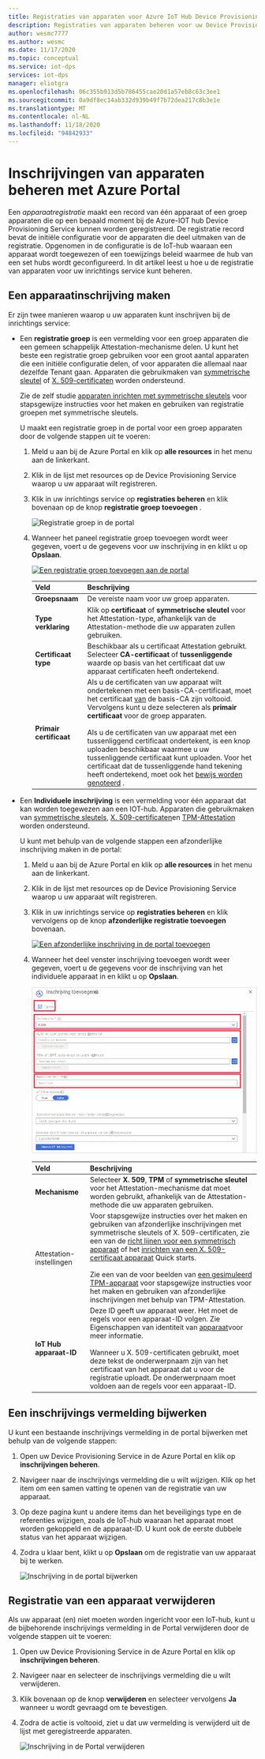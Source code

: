 ```yaml
---
title: Registraties van apparaten voor Azure IoT Hub Device Provisioning Service beheren in de Azure Portal
description: Registraties van apparaten beheren voor uw Device Provisioning Service (DPS) in de Azure Portal
author: wesmc7777
ms.author: wesmc
ms.date: 11/17/2020
ms.topic: conceptual
ms.service: iot-dps
services: iot-dps
manager: eliotgra
ms.openlocfilehash: 06c355b913d5b786455cae20d1a57eb8c63c3ee1
ms.sourcegitcommit: 0a9df8ec14ab332d939b49f7b72dea217c8b3e1e
ms.translationtype: MT
ms.contentlocale: nl-NL
ms.lasthandoff: 11/18/2020
ms.locfileid: "94842933"
---
```

# <a name="how-to-manage-device-enrollments-with-azure-portal"></a>Inschrijvingen van apparaten beheren met Azure Portal

Een *apparaatregistratie* maakt een record van één apparaat of een groep apparaten die op een bepaald moment bij de Azure-IOT hub Device Provisioning Service kunnen worden geregistreerd. De registratie record bevat de initiële configuratie voor de apparaten die deel uitmaken van de registratie. Opgenomen in de configuratie is de IoT-hub waaraan een apparaat wordt toegewezen of een toewijzings beleid waarmee de hub van een set hubs wordt geconfigureerd. In dit artikel leest u hoe u de registratie van apparaten voor uw inrichtings service kunt beheren.


## <a name="create-a-device-enrollment"></a>Een apparaatinschrijving maken

Er zijn twee manieren waarop u uw apparaten kunt inschrijven bij de inrichtings service:

* Een **registratie groep** is een vermelding voor een groep apparaten die een gemeen schappelijk Attestation-mechanisme delen. U kunt het beste een registratie groep gebruiken voor een groot aantal apparaten die een initiële configuratie delen, of voor apparaten die allemaal naar dezelfde Tenant gaan. Apparaten die gebruikmaken van [symmetrische sleutel](concepts-symmetric-key-attestation.md) of [X. 509-certificaten](concepts-x509-attestation.md) worden ondersteund. 

    Zie de zelf studie [apparaten inrichten met symmetrische sleutels](how-to-legacy-device-symm-key.md) voor stapsgewijze instructies voor het maken en gebruiken van registratie groepen met symmetrische sleutels.

    U maakt een registratie groep in de portal voor een groep apparaten door de volgende stappen uit te voeren:

    1. Meld u aan bij de Azure Portal en klik op **alle resources** in het menu aan de linkerkant.  
    1. Klik in de lijst met resources op de Device Provisioning Service waarop u uw apparaat wilt registreren.  
    1. Klik in uw inrichtings service op **registraties beheren** en klik bovenaan op de knop **registratie groep toevoegen** .  
     
        ![Registratie groep in de portal](./media/how-to-manage-enrollments/add-group-enrollment.png)
        
    1. Wanneer het paneel registratie groep toevoegen wordt weer gegeven, voert u de gegevens voor uw inschrijving in en klikt u op **Opslaan**.  
     
        [![Een registratie groep toevoegen aan de portal](./media/how-to-manage-enrollments/group-enrollment.png)](./media/how-to-manage-enrollments/group-enrollment.png#lightbox)
        
        | Veld | Beschrijving |
        | :--- | :--- |
        | **Groepsnaam** | De vereiste naam voor uw groep apparaten. |
        | **Type verklaring** | Klik op **certificaat** of **symmetrische sleutel** voor het Attestation-type, afhankelijk van de Attestation-methode die uw apparaten zullen gebruiken. |
        | **Certificaat type** | Beschikbaar als u certificaat Attestation gebruikt. Selecteer **CA-certificaat** of **tussenliggende** waarde op basis van het certificaat dat uw apparaat certificaten heeft ondertekend. |
        | **Primair certificaat** | Als u de certificaten van uw apparaat wilt ondertekenen met een basis-CA-certificaat, moet het certificaat [van](how-to-verify-certificates.md) de basis-CA zijn voltooid. Vervolgens kunt u deze selecteren als **primair certificaat** voor de groep apparaten.<br><br>Als u de certificaten van uw apparaat met een tussenliggend certificaat ondertekent, is een knop uploaden beschikbaar waarmee u uw tussenliggende certificaat kunt uploaden. Voor het certificaat dat de tussenliggende hand tekening heeft ondertekend, moet ook het [bewijs worden genoteerd](how-to-verify-certificates.md) . |

        
    

* Een **Individuele inschrijving** is een vermelding voor één apparaat dat kan worden toegewezen aan een IOT-hub. Apparaten die gebruikmaken van [symmetrische sleutels](concepts-symmetric-key-attestation.md), [X. 509-certificaten](concepts-x509-attestation.md)en [TPM-Attestation](concepts-tpm-attestation.md) worden ondersteund. 

    U kunt met behulp van de volgende stappen een afzonderlijke inschrijving maken in de portal:

    1. Meld u aan bij de Azure Portal en klik op **alle resources** in het menu aan de linkerkant.
    1. Klik in de lijst met resources op de Device Provisioning Service waarop u uw apparaat wilt registreren.
    1. Klik in uw inrichtings service op **registraties beheren** en klik vervolgens op de knop **afzonderlijke registratie toevoegen** bovenaan.   

       [![Een afzonderlijke inschrijving in de portal toevoegen](./media/how-to-manage-enrollments/add-individual-enrollment.png)](./media/how-to-manage-enrollments/add-individual-enrollment.png#lightbox)

    1. Wanneer het deel venster inschrijving toevoegen wordt weer gegeven, voert u de gegevens voor de inschrijving van het individuele apparaat in en klikt u op **Opslaan**. 
     
        [![Afzonderlijke inschrijving in de portal](./media/how-to-manage-enrollments/individual-enrollment.png)](./media/how-to-manage-enrollments/individual-enrollment.png#lightbox)
    
        | Veld | Beschrijving |
        | :--- | :--- |
        | **Mechanisme** | Selecteer **X. 509**, **TPM** of **symmetrische sleutel** voor het Attestation-mechanisme dat moet worden gebruikt, afhankelijk van de Attestation-methode die uw apparaten gebruiken. |
        | Attestation-instellingen | Voor stapsgewijze instructies over het maken en gebruiken van afzonderlijke inschrijvingen met symmetrische sleutels of X. 509-certificaten, zie een van de [richt lijnen voor een symmetrisch apparaat](quick-create-simulated-device-symmetric-key-java.md#create-a-device-enrollment) of het [inrichten van een X. 509-certificaat apparaat](quick-create-simulated-device-x509-java.md#create-a-self-signed-x509-device-certificate-and-individual-enrollment-entry) Quick starts.<br><br>Zie een van de voor beelden van [een gesimuleerd TPM-apparaat](quick-create-simulated-device-tpm-java.md#create-a-device-enrollment-entry) voor stapsgewijze instructies voor het maken en gebruiken van afzonderlijke inschrijvingen met behulp van TPM-Attestation.|
        | **IoT Hub apparaat-ID** |  Deze ID geeft uw apparaat weer. Het moet de regels voor een apparaat-ID volgen. Zie Eigenschappen van identiteit van [apparaat](../iot-hub/iot-hub-devguide-identity-registry.md#device-identity-properties)voor meer informatie.<br><br>Wanneer u X. 509-certificaten gebruikt, moet deze tekst de onderwerpnaam zijn van het certificaat van het apparaat dat u voor de registratie uploadt. De onderwerpnaam moet voldoen aan de regels voor een apparaat-ID.|
            


## <a name="update-an-enrollment-entry"></a>Een inschrijvings vermelding bijwerken
U kunt een bestaande inschrijvings vermelding in de portal bijwerken met behulp van de volgende stappen:

1. Open uw Device Provisioning Service in de Azure Portal en klik op **inschrijvingen beheren**. 
1. Navigeer naar de inschrijvings vermelding die u wilt wijzigen. Klik op het item om een samen vatting te openen van de registratie van uw apparaat. 
1. Op deze pagina kunt u andere items dan het beveiligings type en de referenties wijzigen, zoals de IoT-hub waaraan het apparaat moet worden gekoppeld en de apparaat-ID. U kunt ook de eerste dubbele status van het apparaat wijzigen. 
1. Zodra u klaar bent, klikt u op **Opslaan** om de registratie van uw apparaat bij te werken. 

    ![Inschrijving in de portal bijwerken](./media/how-to-manage-enrollments/update-enrollment.png)

## <a name="remove-a-device-enrollment"></a>Registratie van een apparaat verwijderen
Als uw apparaat (en) niet moeten worden ingericht voor een IoT-hub, kunt u de bijbehorende inschrijvings vermelding in de Portal verwijderen door de volgende stappen uit te voeren:

1. Open uw Device Provisioning Service in de Azure Portal en klik op **inschrijvingen beheren**. 
1. Navigeer naar en selecteer de inschrijvings vermelding die u wilt verwijderen. 
1. Klik bovenaan op de knop **verwijderen** en selecteer vervolgens **Ja** wanneer u wordt gevraagd om te bevestigen. 
1. Zodra de actie is voltooid, ziet u dat uw vermelding is verwijderd uit de lijst met geregistreerde apparaten. 
 
    ![Inschrijving in de Portal verwijderen](./media/how-to-manage-enrollments/remove-enrollment.png)


